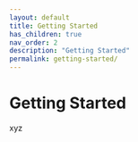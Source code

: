 ```yaml
---
layout: default
title: Getting Started
has_children: true
nav_order: 2
description: "Getting Started"
permalink: getting-started/
---
```


# Getting Started

xyz
